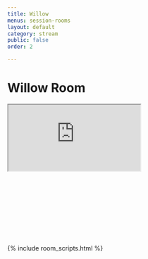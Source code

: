 ```yaml
---
title: Willow
menus: session-rooms
layout: default
category: stream
public: false
order: 2

---
```

# Willow Room

<iframe
  src="https://player.twitch.tv/?capricon2021b&parent=virtual.capricon.org"
  allowfullscreen="allowfullscreen"
  class="convention-video"
></iframe>

<iframe frameborder="0" class="convention-chat">
</iframe>

<script src="https://unpkg.com/dayjs@1.8.21/dayjs.min.js"></script>
<script>
  const even = "788596302753300490";
  const odd = "798699667629670479";
</script>
{% include room_scripts.html %}